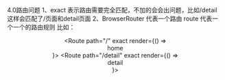 4.0路由问题
1、exact 表示路由需要完全匹配，不加的会会出问题，比如/detail 这样会匹配了/页面和detail页面
2、BrowserRouter 代表一个路由  route 代表一个一个的路由规则
比如：
     <div>
          <Header />
          <BrowserRouter>
          <div>
            <Route path="/" exact render={() => <div>home</div>}></Route>
            <Route path="/detail" exact render={() => <div>detail</div>}></Route>
            </div>
          </BrowserRouter>
        </div>